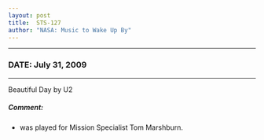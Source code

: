```yaml
---
layout: post
title:  STS-127
author: "NASA: Music to Wake Up By"
---
```


----
### DATE: July 31, 2009
----
Beautiful Day by U2

##### Comment:
* was played for Mission Specialist Tom  Marshburn.
